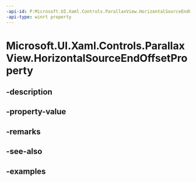 ```yaml
---
-api-id: P:Microsoft.UI.Xaml.Controls.ParallaxView.HorizontalSourceEndOffsetProperty
-api-type: winrt property
---
```


<!-- Property syntax.
public DependencyProperty HorizontalSourceEndOffsetProperty { get; }
-->

# Microsoft.UI.Xaml.Controls.ParallaxView.HorizontalSourceEndOffsetProperty

## -description

## -property-value

## -remarks

## -see-also

## -examples

